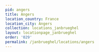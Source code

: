 ```yaml
---
pid: angers
title: Angers
location_country: France
location_city: Angers
collection: locations_janbrueghel
layout: locationpage_janbrueghel
order: '029'
permalink: /janbrueghel/locations/angers
---
```

